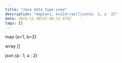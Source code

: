 ```yaml
---
title: "Java data type view"
description: "map{a=1, b=2}array[]json{a  1, a  2}"
date: 2021-11-30T22:46:12.475Z
tags: []
---
```

map
{a=1, b=2}

array
[]

json
{a : 1, a : 2}